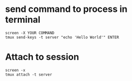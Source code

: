 # send command to process in terminal

```
screen -X YOUR COMMAND
tmux send-keys -t server "echo 'Hello World'" ENTER
```

# Attach to session

```
screen -x
tmux attach -t server
```